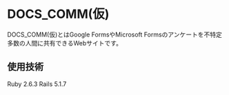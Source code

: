# DOCS_COMM(仮)

DOCS_COMM(仮)とはGoogle FormsやMicrosoft Formsのアンケートを不特定多数の人間に共有できるWebサイトです。


## 使用技術
Ruby 2.6.3
Rails 5.1.7

